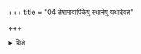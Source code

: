 +++
title = "04 तेषामावापिकेषु स्थानेषु यथादेवतं"

+++

<details><summary>थिते</summary>

तेषामावापिकेषु स्थानेषु यथादेवतं षडृचो निदधाति । वपायाः पुरोडाशस्य हविष इति द्वेद्वे ४
</details>
